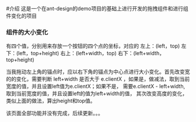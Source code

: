 #介绍
这是一个在ant-design的demo项目的基础上进行开发的拖拽组件和进行组件变化的项目

### 组件的大小变化

有四个值，分别用来存放一个按钮的四个点的坐标，对应的
    左上：(left，top)
    左下：(left，top+height)
    右上：(left+width，top)
    右下：(left+width，top+height)

当我拖动左上角的锚点时，应以右下角的锚点为中心点进行大小变化。首先改变宽的的变化，需要判断 left+width 是否大于 e.clientX ，如果是，做减法，取到当前宽度的值，并且设置left值为e.clientX；如果不是，
需要e.clientX - left+width, 取到当前宽度的值，并且设置left的值为left+width的值，
其次改变高度的变化，类似上面的做法，算出height和top值。

该页面全部功能并没有完成，后续更新。。。